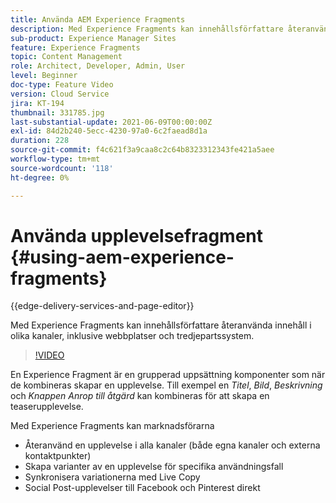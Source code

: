 ```yaml
---
title: Använda AEM Experience Fragments
description: Med Experience Fragments kan innehållsförfattare återanvända innehåll i olika kanaler, inklusive webbplatser och tredjepartssystem.
sub-product: Experience Manager Sites
feature: Experience Fragments
topic: Content Management
role: Architect, Developer, Admin, User
level: Beginner
doc-type: Feature Video
version: Cloud Service
jira: KT-194
thumbnail: 331785.jpg
last-substantial-update: 2021-06-09T00:00:00Z
exl-id: 84d2b240-5ecc-4230-97a0-6c2faead8d1a
duration: 228
source-git-commit: f4c621f3a9caa8c2c64b8323312343fe421a5aee
workflow-type: tm+mt
source-wordcount: '118'
ht-degree: 0%

---
```


# Använda upplevelsefragment {#using-aem-experience-fragments}

{{edge-delivery-services-and-page-editor}}

Med Experience Fragments kan innehållsförfattare återanvända innehåll i olika kanaler, inklusive webbplatser och tredjepartssystem.

>[!VIDEO](https://video.tv.adobe.com/v/331785?quality=12&learn=on)

En Experience Fragment är en grupperad uppsättning komponenter som när de kombineras skapar en upplevelse. Till exempel en *Titel*, *Bild*, *Beskrivning* och *Knappen Anrop till åtgärd* kan kombineras för att skapa en teaserupplevelse.

Med Experience Fragments kan marknadsförarna

* Återanvänd en upplevelse i alla kanaler (både egna kanaler och externa kontaktpunkter)
* Skapa varianter av en upplevelse för specifika användningsfall
* Synkronisera variationerna med Live Copy
* Social Post-upplevelser till Facebook och Pinterest direkt
